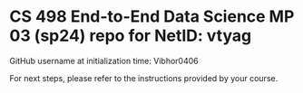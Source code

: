 # CS 498 End-to-End Data Science MP 03 (sp24) repo for NetID: vtyag

GitHub username at initialization time: Vibhor0406

For next steps, please refer to the instructions provided by your course.
